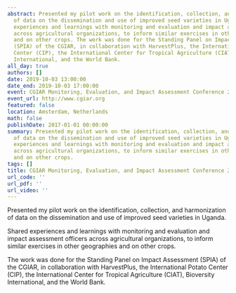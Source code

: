 ```yaml
---
abstract: Presented my pilot work on the identification, collection, and harmonization
  of data on the dissemination and use of improved seed varieties in Uganda. Shared
  experiences and learnings with monitoring and evaluation and impact assessment officers
  across agricultural organizations, to inform similar exercises in other geographies
  and on other crops. The work was done for the Standing Panel on Impact Assessment
  (SPIA) of the CGIAR, in collaboration with HarvestPlus, the International Potato
  Center (CIP), the International Center for Tropical Agriculture (CIAT), Bioversity
  International, and the World Bank.
all_day: true
authors: []
date: 2019-10-03 13:00:00
date_end: 2019-10-03 17:00:00
event: CGIAR Monitoring, Evaluation, and Impact Assessment Conference 2019
event_url: http://www.cgiar.org
featured: false
location: Amsterdam, Netherlands
math: false
publishDate: 2017-01-01 00:00:00
summary: Presented my pilot work on the identification, collection, and harmonization
  of data on the dissemination and use of improved seed varieties in Uganda. Shared
  experiences and learnings with monitoring and evaluation and impact assessment officers
  across agricultural organizations, to inform similar exercises in other geographies
  and on other crops.
tags: []
title: CGIAR Monitoring, Evaluation, and Impact Assessment Conference 2019
url_code: ''
url_pdf: ''
url_video: ''
---
```


Presented my pilot work on the identification, collection, and harmonization of data on the dissemination and use of improved seed varieties in Uganda.

Shared experiences and learnings with monitoring and evaluation and impact assessment officers across agricultural organizations, to inform similar exercises in other geographies and on other crops.

The work was done for the Standing Panel on Impact Assessment (SPIA) of the CGIAR, in collaboration with HarvestPlus, the International Potato Center (CIP), the International Center for Tropical Agriculture (CIAT), Bioversity International, and the World Bank.

